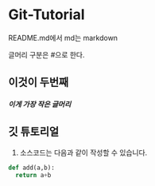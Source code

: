 # Git-Tutorial

README.md에서 md는 markdown

글머리 구분은 #으로 한다.
## 이것이 두번째 #
##### 이게 가장 작은 글머리

## 깃 튜토리얼
1. 소스코드는 다음과 같이 작성할 수 있습니다.

```python
def add(a,b):
  return a+b
```
